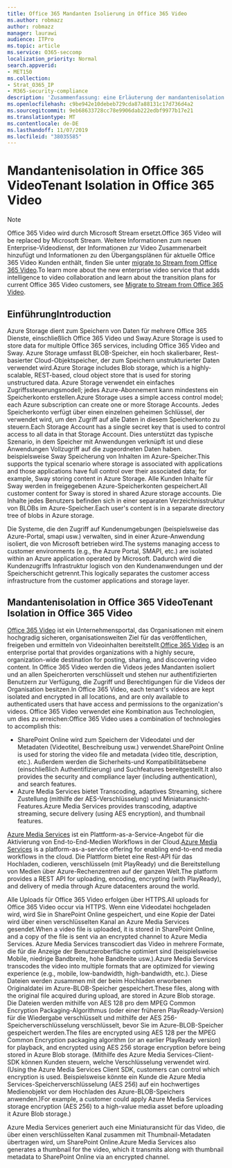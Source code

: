 ```yaml
---
title: Office 365 Mandanten Isolierung in Office 365 Video
ms.author: robmazz
author: robmazz
manager: laurawi
audience: ITPro
ms.topic: article
ms.service: O365-seccomp
localization_priority: Normal
search.appverid:
- MET150
ms.collection:
- Strat_O365_IP
- M365-security-compliance
description: 'Zusammenfassung: eine Erläuterung der mandantenisolation in Office 365 Video.'
ms.openlocfilehash: c9be942e10debeb729cda87a88131c17d736d4a2
ms.sourcegitcommit: 9eb68633728cc78e9906dab222edbf9977b17e21
ms.translationtype: MT
ms.contentlocale: de-DE
ms.lasthandoff: 11/07/2019
ms.locfileid: "38035585"
---
```

# <a name="tenant-isolation-in-office-365-video"></a><span data-ttu-id="46e40-103">Mandantenisolation in Office 365 Video</span><span class="sxs-lookup"><span data-stu-id="46e40-103">Tenant Isolation in Office 365 Video</span></span>

> [!NOTE]
> <span data-ttu-id="46e40-104">Office 365 Video wird durch Microsoft Stream ersetzt.</span><span class="sxs-lookup"><span data-stu-id="46e40-104">Office 365 Video will be replaced by Microsoft Stream.</span></span> <span data-ttu-id="46e40-105">Weitere Informationen zum neuen Enterprise-Videodienst, der Informationen zur Video Zusammenarbeit hinzufügt und Informationen zu den Übergangsplänen für aktuelle Office 365 Video Kunden enthält, finden Sie unter [migrate to Stream from Office 365 Video](https://docs.microsoft.com/stream/).</span><span class="sxs-lookup"><span data-stu-id="46e40-105">To learn more about the new enterprise video service that adds intelligence to video collaboration and learn about the transition plans for current Office 365 Video customers, see [Migrate to Stream from Office 365 Video](https://docs.microsoft.com/stream/).</span></span>

## <a name="introduction"></a><span data-ttu-id="46e40-106">Einführung</span><span class="sxs-lookup"><span data-stu-id="46e40-106">Introduction</span></span>

<span data-ttu-id="46e40-107">Azure Storage dient zum Speichern von Daten für mehrere Office 365 Dienste, einschließlich Office 365 Video und Sway.</span><span class="sxs-lookup"><span data-stu-id="46e40-107">Azure Storage is used to store data for multiple Office 365 services, including Office 365 Video and Sway.</span></span> <span data-ttu-id="46e40-108">Azure Storage umfasst BLOB-Speicher, ein hoch skalierbarer, Rest-basierter Cloud-Objektspeicher, der zum Speichern unstrukturierter Daten verwendet wird.</span><span class="sxs-lookup"><span data-stu-id="46e40-108">Azure Storage includes Blob storage, which is a highly-scalable, REST-based, cloud object store that is used for storing unstructured data.</span></span> <span data-ttu-id="46e40-109">Azure Storage verwendet ein einfaches Zugriffssteuerungsmodell; jedes Azure-Abonnement kann mindestens ein Speicherkonto erstellen.</span><span class="sxs-lookup"><span data-stu-id="46e40-109">Azure Storage uses a simple access control model; each Azure subscription can create one or more Storage Accounts.</span></span> <span data-ttu-id="46e40-110">Jedes Speicherkonto verfügt über einen einzelnen geheimen Schlüssel, der verwendet wird, um den Zugriff auf alle Daten in diesem Speicherkonto zu steuern.</span><span class="sxs-lookup"><span data-stu-id="46e40-110">Each Storage Account has a single secret key that is used to control access to all data in that Storage Account.</span></span> <span data-ttu-id="46e40-111">Dies unterstützt das typische Szenario, in dem Speicher mit Anwendungen verknüpft ist und diese Anwendungen Vollzugriff auf die zugeordneten Daten haben. beispielsweise Sway Speicherung von Inhalten im Azure-Speicher.</span><span class="sxs-lookup"><span data-stu-id="46e40-111">This supports the typical scenario where storage is associated with applications and those applications have full control over their associated data; for example, Sway storing content in Azure Storage.</span></span> <span data-ttu-id="46e40-112">Alle Kunden Inhalte für Sway werden in freigegebenen Azure-Speicherkonten gespeichert.</span><span class="sxs-lookup"><span data-stu-id="46e40-112">All customer content for Sway is stored in shared Azure storage accounts.</span></span> <span data-ttu-id="46e40-113">Die Inhalte jedes Benutzers befinden sich in einer separaten Verzeichnisstruktur von BLOBs im Azure-Speicher.</span><span class="sxs-lookup"><span data-stu-id="46e40-113">Each user's content is in a separate directory tree of blobs in Azure storage.</span></span>

<span data-ttu-id="46e40-114">Die Systeme, die den Zugriff auf Kundenumgebungen (beispielsweise das Azure-Portal, smapi usw.) verwalten, sind in einer Azure-Anwendung isoliert, die von Microsoft betrieben wird.</span><span class="sxs-lookup"><span data-stu-id="46e40-114">The systems managing access to customer environments (e.g., the Azure Portal, SMAPI, etc.) are isolated within an Azure application operated by Microsoft.</span></span> <span data-ttu-id="46e40-115">Dadurch wird die Kundenzugriffs Infrastruktur logisch von den Kundenanwendungen und der Speicherschicht getrennt.</span><span class="sxs-lookup"><span data-stu-id="46e40-115">This logically separates the customer access infrastructure from the customer applications and storage layer.</span></span>

## <a name="tenant-isolation-in-office-365-video"></a><span data-ttu-id="46e40-116">Mandantenisolation in Office 365 Video</span><span class="sxs-lookup"><span data-stu-id="46e40-116">Tenant Isolation in Office 365 Video</span></span>

<span data-ttu-id="46e40-117">[Office 365 Video](https://support.office.com/article/Meet-Office-365-Video-ca1cc1a9-a615-46e1-b6a3-40dbd99939a6) ist ein Unternehmensportal, das Organisationen mit einem hochgradig sicheren, organisationsweiten Ziel für das veröffentlichen, freigeben und ermitteln von Videoinhalten bereitstellt.</span><span class="sxs-lookup"><span data-stu-id="46e40-117">[Office 365 Video](https://support.office.com/article/Meet-Office-365-Video-ca1cc1a9-a615-46e1-b6a3-40dbd99939a6) is an enterprise portal that provides organizations with a highly secure, organization-wide destination for posting, sharing, and discovering video content.</span></span> <span data-ttu-id="46e40-118">In Office 365 Video werden die Videos jedes Mandanten isoliert und an allen Speicherorten verschlüsselt und stehen nur authentifizierten Benutzern zur Verfügung, die Zugriff und Berechtigungen für die Videos der Organisation besitzen.</span><span class="sxs-lookup"><span data-stu-id="46e40-118">In Office 365 Video, each tenant's videos are kept isolated and encrypted in all locations, and are only available to authenticated users that have access and permissions to the organization's videos.</span></span> <span data-ttu-id="46e40-119">Office 365 Video verwendet eine Kombination aus Technologien, um dies zu erreichen:</span><span class="sxs-lookup"><span data-stu-id="46e40-119">Office 365 Video uses a combination of technologies to accomplish this:</span></span>

- <span data-ttu-id="46e40-120">SharePoint Online wird zum Speichern der Videodatei und der Metadaten (Videotitel, Beschreibung usw.) verwendet.</span><span class="sxs-lookup"><span data-stu-id="46e40-120">SharePoint Online is used for storing the video file and metadata (video title, description, etc.).</span></span> <span data-ttu-id="46e40-121">Außerdem werden die Sicherheits-und Kompatibilitätsebene (einschließlich Authentifizierung) und Suchfeatures bereitgestellt.</span><span class="sxs-lookup"><span data-stu-id="46e40-121">It also provides the security and compliance layer (including authentication), and search features.</span></span>
- <span data-ttu-id="46e40-122">Azure Media Services bietet Transcoding, adaptives Streaming, sichere Zustellung (mithilfe der AES-Verschlüsselung) und Miniaturansicht-Features.</span><span class="sxs-lookup"><span data-stu-id="46e40-122">Azure Media Services provides transcoding, adaptive streaming, secure delivery (using AES encryption), and thumbnail features.</span></span>

<span data-ttu-id="46e40-123">[Azure Media Services](https://azure.microsoft.com/services/media-services/) ist ein Plattform-as-a-Service-Angebot für die Aktivierung von End-to-End-Medien Workflows in der Cloud.</span><span class="sxs-lookup"><span data-stu-id="46e40-123">[Azure Media Services](https://azure.microsoft.com/services/media-services/) is a platform-as-a-service offering for enabling end-to-end media workflows in the cloud.</span></span> <span data-ttu-id="46e40-124">Die Plattform bietet eine Rest-API für das Hochladen, codieren, verschlüsseln (mit PlayReady) und die Bereitstellung von Medien über Azure-Rechenzentren auf der ganzen Welt.</span><span class="sxs-lookup"><span data-stu-id="46e40-124">The platform provides a REST API for uploading, encoding, encrypting (with PlayReady), and delivery of media through Azure datacenters around the world.</span></span>

<span data-ttu-id="46e40-125">Alle Uploads für Office 365 Video erfolgen über HTTPS.</span><span class="sxs-lookup"><span data-stu-id="46e40-125">All uploads for Office 365 Video occur via HTTPS.</span></span> <span data-ttu-id="46e40-126">Wenn eine Videodatei hochgeladen wird, wird Sie in SharePoint Online gespeichert, und eine Kopie der Datei wird über einen verschlüsselten Kanal an Azure Media Services gesendet.</span><span class="sxs-lookup"><span data-stu-id="46e40-126">When a video file is uploaded, it is stored in SharePoint Online, and a copy of the file is sent via an encrypted channel to Azure Media Services.</span></span> <span data-ttu-id="46e40-127">Azure Media Services transcodiert das Video in mehrere Formate, die für die Anzeige der Benutzeroberfläche optimiert sind (beispielsweise Mobile, niedrige Bandbreite, hohe Bandbreite usw.).</span><span class="sxs-lookup"><span data-stu-id="46e40-127">Azure Media Services transcodes the video into multiple formats that are optimized for viewing experience (e.g., mobile, low-bandwidth, high-bandwidth, etc.).</span></span> <span data-ttu-id="46e40-128">Diese Dateien werden zusammen mit der beim Hochladen erworbenen Originaldatei im Azure-BLOB-Speicher gespeichert.</span><span class="sxs-lookup"><span data-stu-id="46e40-128">These files, along with the original file acquired during upload, are stored in Azure Blob storage.</span></span> <span data-ttu-id="46e40-129">Die Dateien werden mithilfe von AES 128 pro dem MPEG Common Encryption Packaging-Algorithmus (oder einer früheren PlayReady-Version) für die Wiedergabe verschlüsselt und mithilfe der AES 256-Speicherverschlüsselung verschlüsselt, bevor Sie im Azure-BLOB-Speicher gespeichert werden.</span><span class="sxs-lookup"><span data-stu-id="46e40-129">The files are encrypted using AES 128 per the MPEG Common Encryption packaging algorithm (or an earlier PlayReady version) for playback, and encrypted using AES 256 storage encryption before being stored in Azure Blob storage.</span></span> <span data-ttu-id="46e40-130">(Mithilfe des Azure Media Services-Client-SDK können Kunden steuern, welche Verschlüsselung verwendet wird.</span><span class="sxs-lookup"><span data-stu-id="46e40-130">(Using the Azure Media Services Client SDK, customers can control which encryption is used.</span></span> <span data-ttu-id="46e40-131">Beispielsweise könnte ein Kunde die Azure Media Services-Speicherverschlüsselung (AES 256) auf ein hochwertiges Medienobjekt vor dem Hochladen des Azure-BLOB-Speichers anwenden.)</span><span class="sxs-lookup"><span data-stu-id="46e40-131">For example, a customer could apply Azure Media Services storage encryption (AES 256) to a high-value media asset before uploading it Azure Blob storage.)</span></span>

<span data-ttu-id="46e40-132">Azure Media Services generiert auch eine Miniaturansicht für das Video, die über einen verschlüsselten Kanal zusammen mit Thumbnail-Metadaten übertragen wird, um SharePoint Online.</span><span class="sxs-lookup"><span data-stu-id="46e40-132">Azure Media Services also generates a thumbnail for the video, which it transmits along with thumbnail metadata to SharePoint Online via an encrypted channel.</span></span>
